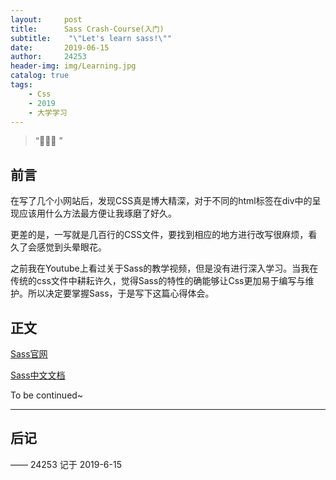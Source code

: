 ```yaml
---
layout:     post
title:      Sass Crash-Course(入门)
subtitle:    "\"Let's learn sass!\""
date:       2019-06-15
author:     24253
header-img: img/Learning.jpg
catalog: true
tags:
    - Css
    - 2019
    - 大学学习
---
```


> “🙉🙉🙉 ”

## 前言

在写了几个小网站后，发现CSS真是博大精深，对于不同的html标签在div中的呈现应该用什么方法最方便让我琢磨了好久。

更差的是，一写就是几百行的CSS文件，要找到相应的地方进行改写很麻烦，看久了会感觉到头晕眼花。

之前我在Youtube上看过关于Sass的教学视频，但是没有进行深入学习。当我在传统的css文件中耕耘许久，觉得Sass的特性的确能够让Css更加易于编写与维护。所以决定要掌握Sass，于是写下这篇心得体会。

## 正文

[Sass官网](https://sass-lang.com/)

[Sass中文文档](http://sass.bootcss.com/docs/sass-reference/)

To be continued~

---


## 后记

—— 24253 记于 2019-6-15


